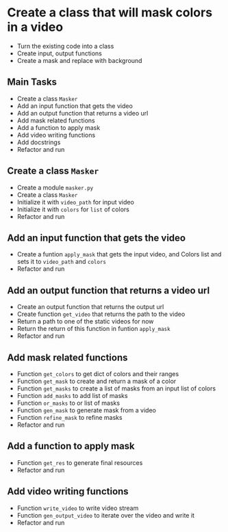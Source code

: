 # Create a class that will mask colors in a video

- Turn the existing code into a class
- Create input, output functions
- Create a mask and replace with background

## Main Tasks

- Create a class `Masker`
- Add an input function that gets the video
- Add an output function that returns a video url
- Add mask related functions
- Add a function to apply mask
- Add video writing functions
- Add docstrings
- Refactor and run

## Create a class `Masker`

- Create a module `masker.py`
- Create a class `Masker`
- Initialize it with `video_path` for input video
- Initialize it with `colors` for `list` of colors
- Refactor and run

## Add an input function that gets the video

- Create a funtion `apply_mask` that gets the input video, and Colors list and sets it to `video_path` and `colors`
- Refactor and run

## Add an output function that returns a video url

- Create an output function that returns the output url
- Create function `get_video` that returns the path to the video
- Return a path to one of the static videos for now
- Return the return of this function in funtion `apply_mask`
- Refactor and run

## Add mask related functions

- Function `get_colors` to get dict of colors and their ranges
- Function `get_mask` to create and return a mask of a color
- Function `get_masks` to create a list of masks from an input list of colors
- Function `add_masks` to add list of masks
- Function `or_masks` to or list of masks
- Function `gen_mask` to generate mask from a video
- Function `refine_mask` to refine masks
- Refactor and run

## Add a function to apply mask

- Function `get_res` to generate final resources
- Refactor and run

## Add video writing functions

- Function `write_video` to write video stream
- Function `gen_output_video` to iterate over the video and write it
- Refactor and run
